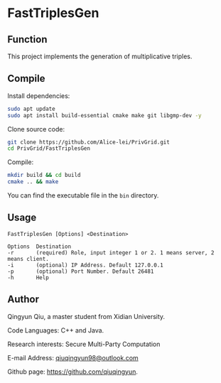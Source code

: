 # FastTriplesGen

## Function

This project implements the generation of multiplicative triples.

## Compile

Install dependencies:

```bash
sudo apt update
sudo apt install build-essential cmake make git libgmp-dev -y
```

Clone source code:

```bash
git clone https://github.com/Alice-lei/PrivGrid.git
cd PrivGrid/FastTriplesGen
```

Compile:

```bash
mkdir build && cd build
cmake .. && make
```

You can find the executable file in the `bin` directory.

## Usage
```
FastTriplesGen [Options] <Destination>

Options  Destination
-r       (required) Role, input integer 1 or 2. 1 means server, 2 means client.
-i       (optional) IP Address. Default 127.0.0.1
-p       (optional) Port Number. Default 26481
-h       Help
```

## Author

Qingyun Qiu, a master student from Xidian University. 

Code Languages: C++ and Java.

Research interests: Secure Multi-Party Computation

E-mail Address: qiuqingyun98@outlook.com  

Github page: https://github.com/qiuqingyun.
